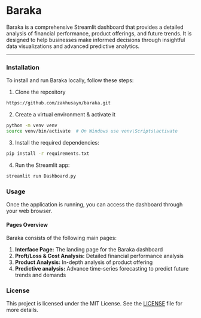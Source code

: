 # Baraka

Baraka is a comprehensive Streamlit dashboard that provides a detailed analysis of financial performance, product offerings, and future trends. It is designed to help businesses make informed decisions through insightful data visualizations and advanced predictive analytics.

---
### Installation

To install and run Baraka locally, follow these steps:
1. Clone the repository
```sh
https://github.com/zakhusayn/baraka.git
```
2. Create a virtual environment & activate it 
```sh
python -m venv venv
source venv/bin/activate  # On Windows use venv\Scripts\activate
```
3. Install the required dependencies:
```sh
pip install -r requirements.txt
```
4. Run the Streamlit app:
```sh
streamlit run Dashboard.py
```

### Usage
Once the application is running, you can access the dashboard through your web browser.
####  Pages Overview
Baraka consists of the following main pages:
1. **Interface Page:** The landing page for the Baraka dashboard
2. **Proft/Loss & Cost Analysis:**  Detailed financial performance analysis
3. **Product Analysis:** In-depth analysis of product offering
4. **Predictive analysis:** Advance time-series forecasting to predict future trends and demands

### License 
This project is licensed under the MIT License. See the [LICENSE](LICENSE) file for more details.
